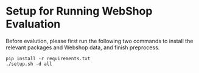 # Setup for Running WebShop Evaluation

Before evalution, please first run the following two commands to install the relevant packages and Webshop data, and finish preprocess.
```
pip install -r requirements.txt
./setup.sh -d all
```
